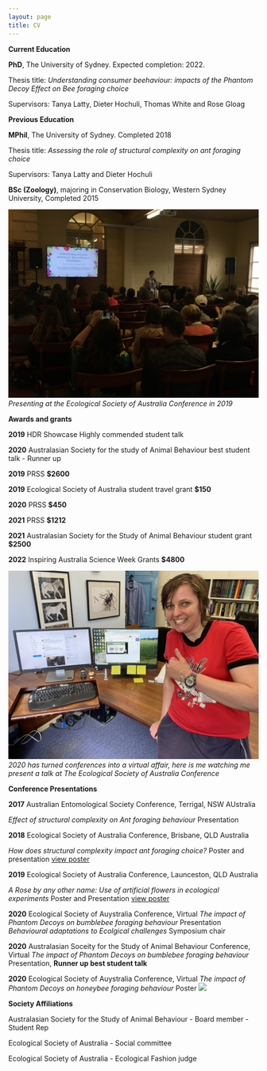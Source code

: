 ```yaml
---
layout: page
title: CV
---
```

**Current Education**

**PhD**, The University of Sydney. Expected completion: 2022.


Thesis title: _Understanding consumer beehaviour: impacts of the Phantom Decoy Effect on Bee foraging choice_


Supervisors: Tanya Latty, Dieter Hochuli, Thomas White and Rose Gloag



**Previous Education**


**MPhil**, The University of Sydney. Completed 2018


Thesis title: _Assessing the role of structural complexity on ant foraging choice_


Supervisors: Tanya Latty and Dieter Hochuli



**BSc (Zoology)**, majoring in Conservation Biology, Western Sydney University, Completed 2015



![](/assets/img/ESA2019.jpg)
_Presenting at the Ecological Society of Australia Conference in 2019_

**Awards and grants**

__2019__ HDR Showcase Highly commended student talk

__2020__ Australasian Society for the study of Animal Behaviour best student talk - Runner up

__2019__ PRSS **$2600**

__2019__ Ecological Society of Australia student travel grant **$150**

__2020__ PRSS **$450**

__2021__ PRSS **$1212**

__2021__ Australasian Society for the Study of Animal Behaviour student grant **$2500**

__2022__ Inspiring Australia Science Week Grants **$4800**


![](/assets/img/ESA2020.jpg)
_2020 has turned conferences into a virtual affair, here is me watching me present a talk at The Ecological Society of Australia Conference_


**Conference Presentations**


__2017__ Australian Entomological Society Conference, Terrigal, NSW AUstralia

_Effect of structural complexity on Ant foraging behaviour_ Presentation


__2018__ Ecological Society of Australia Conference, Brisbane, QLD Australia

_How does structural complexity impact ant foraging choice?_ Poster and presentation
[view poster]({{caitlynforster.githiub.io}}/assets/doc/esa2018.pdf)


__2019__ Ecological Society of Australia Conference, Launceston, QLD Australia

_A Rose by any other name: Use of artificial flowers in ecological experiments_ Poster and Presentation
[view poster]({{caitlynforster.githiub.io}}/assets/doc/ESA2019.png)


__2020__ Ecological Society of Auystralia Conference, Virtual
_The impact of Phantom Decoys on bumblebee foraging behaviour_ Presentation
_Behavioural adaptations to Ecolgical challenges_ Symposium chair

__2020__ Australasian Soceity for the Study of Animal Behaviour Conference, Virtual
_The impact of Phantom Decoys on bumblebee foraging behaviour_ Presentation, **Runner up best student talk**

__2020__ Ecological Society of Auystralia Conference, Virtual 
_The impact of Phantom Decoys on honeybee foraging behaviour_ Poster
![](/assets/img/esa2021poster.png)

**Society Affiliations**


Australasian Society for the Study of Animal Behaviour - Board member - Student Rep


Ecological Society of Australia - Social committee


Ecological Society of Australia - Ecological Fashion judge
